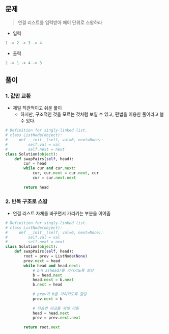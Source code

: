 ## 문제

> 연결 리스트를 입력받아 페어 단위로 스왑하라

- 입력

```python
1 -> 2 -> 3 -> 4
```

- 출력

```python
2 -> 1 -> 4 -> 3
```

## 풀이

### 1. 값만 교환

- 제일 직관적이고 쉬운 풀이
  - 하지만, 구조적인 것을 모르는 것처럼 보일 수 있고, 편법을 이용한 풀이라고 볼 수 있다.

```python
# Definition for singly-linked list.
# class ListNode(object):
#     def __init__(self, val=0, next=None):
#         self.val = val
#         self.next = next
class Solution(object):
    def swapPairs(self, head):
        cur = head
        while cur and cur.next:
            cur, cur.next = cur.next, cur
            cur = cur.next.next
            
        return head
```

### 2. 반복 구조로 스왑

- 연결 리스트 자체를 바꾸면서 가리키는 부분을 이어줌

```python
# Definition for singly-linked list.
# class ListNode(object):
#     def __init__(self, val=0, next=None):
#         self.val = val
#         self.next = next
class Solution(object):
    def swapPairs(self, head):
        root = prev = ListNode(None)
        prev.next = head
        while head and head.next:
            # b가 a(head)를 가리키도록 할당
            b = head.next
            head.next = b.next
            b.next = head
        
            # prev가 b를 가리키도록 할당
            prev.next = b
        
            # 다음번 비교를 위해 이동
            head = head.next
            prev = prev.next.next
        
        return root.next
```


